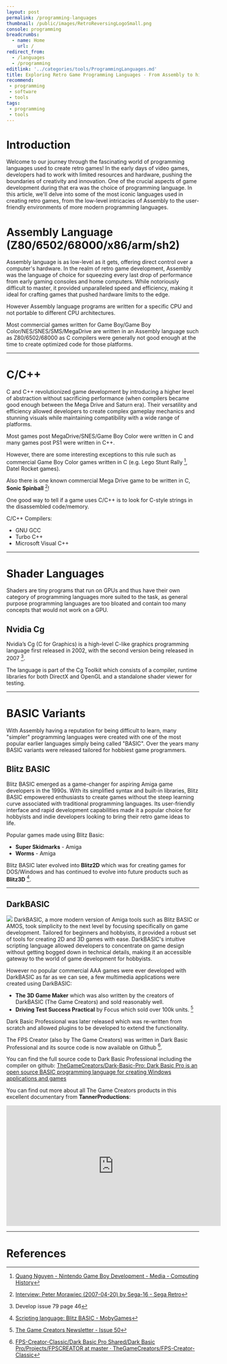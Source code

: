 ```yaml
---
layout: post
permalink: /programming-languages
thumbnail: /public/images/RetroReversingLogoSmall.png
console: programming
breadcrumbs:
  - name: Home
    url: /
redirect_from:
  - /languages
  - /programming
editlink: '../categories/tools/ProgrammingLanguages.md'
title: Exploring Retro Game Programming Languages - From Assembly to higher level languages
recommend: 
 - programming
 - software
 - tools
tags:
 - programming
 - tools
---
```


# Introduction
Welcome to our journey through the fascinating world of programming languages used to create retro games! 
In the early days of video games, developers had to work with limited resources and hardware, pushing the boundaries of creativity and innovation. 
One of the crucial aspects of game development during that era was the choice of programming language. 
In this article, we'll delve into some of the most iconic languages used in creating retro games, from the low-level intricacies of Assembly to the user-friendly environments of more modern programming languages.

# Assembly Language (Z80/6502/68000/x86/arm/sh2)
Assembly language is as low-level as it gets, offering direct control over a computer's hardware. 
In the realm of retro game development, Assembly was the language of choice for squeezing every last drop of performance from early gaming consoles and home computers. 
While notoriously difficult to master, it provided unparalleled speed and efficiency, making it ideal for crafting games that pushed hardware limits to the edge.

However Assembly language programs are written for a specific CPU and not portable to different CPU architectures.

Most commercial games written for Game Boy/Game Boy Color/NES/SNES/SMS/MegaDrive are written in an Assembly language such as Z80/6502/68000 as C compilers were generally not good enough at the time to create optimized code for those platforms.

---
# C/C++
C and C++ revolutionized game development by introducing a higher level of abstraction without sacrificing performance (when compilers became good enough between the Mega Drive and Saturn era). 
Their versatility and efficiency allowed developers to create complex gameplay mechanics and stunning visuals while maintaining compatibility with a wide range of platforms.

Most games post MegaDrive/SNES/Game Boy Color were written in C and many games post PS1 were written in C++.

However, there are some interesting exceptions to this rule such as commercial Game Boy Color games written in C (e.g. Lego Stunt Rally [^2], Datel Rocket games).

Also there is one known commercial Mega Drive game to be written in C, **Sonic Spinball** [^5]!

One good way to tell if a game uses C/C++ is to look for C-style strings in the disassembled code/memory.

C/C++ Compilers:
* GNU GCC
* Turbo C++
* Microsoft Visual C++

---
# Shader Languages
Shaders are tiny programs that run on GPUs and thus have their own category of programming languages more suited to the task, as general purpose programming languages are too bloated and contain too many concepts that would not work on a GPU.

## Nvidia Cg
Nvidia’s Cg (C for Graphics) is a high-level C-like graphics programming language first released in 2002, with the second version being released in 2007 [^6].

The language is part of the Cg Toolkit which consists of a compiler, runtime libraries for both DirectX and OpenGL and a standalone shader viewer for testing.

---
# BASIC Variants
With Assembly having a reputation for being difficult to learn, many "simpler" programming languages were created with one of the most popular earlier languages simply being called "BASIC".
Over the years many BASIC variants were released tailored for hobbiest game programmers.

## Blitz BASIC
Blitz BASIC emerged as a game-changer for aspiring Amiga game developers in the 1990s. 
With its simplified syntax and built-in libraries, Blitz BASIC empowered enthusiasts to create games without the steep learning curve associated with traditional programming languages. 
Its user-friendly interface and rapid development capabilities made it a popular choice for hobbyists and indie developers looking to bring their retro game ideas to life.

Popular games made using Blitz Basic:
* **Super Skidmarks** - Amiga
* **Worms** - Amiga

Blitz BASIC later evolved into **Blitz2D** which was for creating games for DOS/Windows and has continued to evolve into future products such as **Blitz3D** [^1].

---
## DarkBASIC
<img src="https://m.media-amazon.com/images/I/51TBHVEJXYL._AC_UF894,1000_QL80_.jpg" />
DarkBASIC, a more modern version of Amiga tools such as Blitz BASIC or AMOS, took simplicity to the next level by focusing specifically on game development. 
Tailored for beginners and hobbyists, it provided a robust set of tools for creating 2D and 3D games with ease. DarkBASIC's intuitive scripting language allowed developers to concentrate on game design without getting bogged down in technical details, making it an accessible gateway to the world of game development for hobbyists.

However no popular commercial AAA games were ever developed with DarkBASIC as far as we can see, a few multimedia applications were created using DarkBASIC:
* **The 3D Game Maker** which was also written by the creators of DarkBASIC (The Game Creators) and sold reasonably well.
* **Driving Test Success Practical** by Focus which sold over 100k units. [^3]

Dark Basic Professional was later released which was re-written from scratch and allowed plugins to be developed to extend the functionality.

The FPS Creator (also by The Game Creators) was written in Dark Basic Professional and its source code is now available on Github [^4].

You can find the full source code to Dark Basic Professional including the compiler on github: [TheGameCreators/Dark-Basic-Pro: Dark Basic Pro is an open source BASIC programming language for creating Windows applications and games](https://github.com/TheGameCreators/Dark-Basic-Pro)

You can find out more about all The Game Creators products in this excellent documentary from **TannerProductions**:
<iframe width="560" height="315" src="https://www.youtube.com/embed/H74kuD1g1wg?si=tnyV7nPXcb_MglSN" title="YouTube video player" frameborder="0" allow="accelerometer; autoplay; clipboard-write; encrypted-media; gyroscope; picture-in-picture; web-share" referrerpolicy="strict-origin-when-cross-origin" allowfullscreen></iframe>

---
# References
[^1]: [Scripting language: Blitz BASIC - MobyGames](https://www.mobygames.com/group/11091/scripting-language-blitz-basic/)
[^2]: [Quang Nguyen - Nintendo Game Boy Development - Media - Computing History](https://www.computinghistory.org.uk/det/56957/Quang-Nguyen-Nintendo-Game-Boy-Development/)
[^3]: [The Game Creators Newsletter - Issue 50](https://www.thegamecreators.com/pages/newsletters/newsletter_issue_50.html)
[^4]: [FPS-Creator-Classic/Dark Basic Pro Shared/Dark Basic Pro/Projects/FPSCREATOR at master · TheGameCreators/FPS-Creator-Classic](https://github.com/TheGameCreators/FPS-Creator-Classic/tree/master/Dark%20Basic%20Pro%20Shared/Dark%20Basic%20Pro/Projects/FPSCREATOR)
[^5]: [Interview: Peter Morawiec (2007-04-20) by Sega-16 - Sega Retro](https://segaretro.org/Interview:_Peter_Morawiec_(2007-04-20)_by_Sega-16?rdfrom=https%3A%2F%2Finfo.sonicretro.org%2Findex.php%3Ftitle%3DInterview%3A_Peter_Morawiec_%282007-04-20%29_by_Sega-16%26redirect%3Dno)
[^6]: Develop issue 79 page 46
